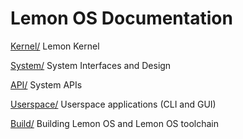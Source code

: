 # Lemon OS Documentation

[Kernel/](Kernel/README.md) Lemon Kernel

[System/](System/README.md) System Interfaces and Design

[API/](API/README.md) System APIs

[Userspace/](Userspace/README.md) Userspace applications (CLI and GUI) 

[Build/](Build/README.md) Building Lemon OS and Lemon OS toolchain 